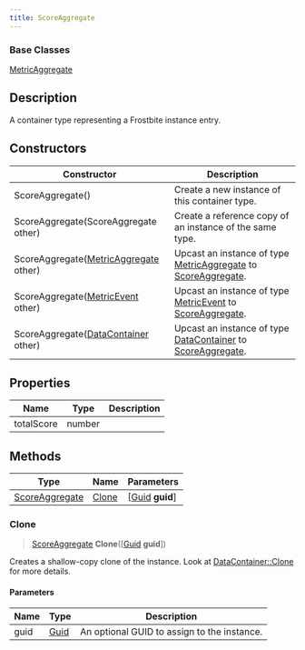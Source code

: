 ```yaml
---
title: ScoreAggregate
---
```

### Base Classes

[MetricAggregate](/vext/ref/fb/metricaggregate/)

## Description

A container type representing a Frostbite instance entry.

## Constructors

| Constructor                                                               | Description                                                                                                         |
| ------------------------------------------------------------------------- | ------------------------------------------------------------------------------------------------------------------- |
| ScoreAggregate()                                                          | Create a new instance of this container type.                                                                       |
| ScoreAggregate(ScoreAggregate other)                                      | Create a reference copy of an instance of the same type.                                                            |
| ScoreAggregate([MetricAggregate](/vext/ref/fb/metricaggregate/) other)                  | Upcast an instance of type [MetricAggregate](/vext/ref/fb/metricaggregate/) to [ScoreAggregate](/vext/ref/fb/scoreaggregate/).                  |
| ScoreAggregate([MetricEvent](/vext/ref/fb/metricevent/) other)                          | Upcast an instance of type [MetricEvent](/vext/ref/fb/metricevent/) to [ScoreAggregate](/vext/ref/fb/scoreaggregate/).                          |
| ScoreAggregate([DataContainer](/vext/ref/shared/class/datacontainer) other) | Upcast an instance of type [DataContainer](/vext/ref/shared/class/datacontainer) to [ScoreAggregate](/vext/ref/fb/scoreaggregate/). |

## Properties

| Name       | Type   | Description |
| ---------- | ------ | ----------- |
| totalScore | number |             |

## Methods

| Type                             | Name            | Parameters                                     |
| -------------------------------- | --------------- | ---------------------------------------------- |
| [ScoreAggregate](/vext/ref/fb/scoreaggregate/) | [Clone](#clone) | \[[Guid](/vext/ref/shared/class/guid) **guid**\] |

### Clone

> [ScoreAggregate](/vext/ref/fb/scoreaggregate/) **Clone**(\[[Guid](/vext/ref/shared/class/guid) **guid**\])

Creates a shallow-copy clone of the instance. Look at [DataContainer::Clone](/vext/ref/shared/class/datacontainer#clone) for more details.

#### Parameters

| Name | Type         | Description                                 |
| ---- | ------------ | ------------------------------------------- |
| guid | [Guid](/vext/ref/shared/class/guid/) | An optional GUID to assign to the instance. |
